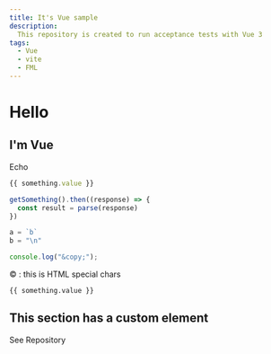 ```yaml
---
title: It's Vue sample
description:
  This repository is created to run acceptance tests with Vue 3
tags:
  - Vue
  - vite
  - FML
---
```


# Hello

## I'm Vue

Echo

```js
{{ something.value }}

getSomething().then((response) => {
  const result = parse(response)
})

a = `b`
b = "\n"

console.log("&copy;");
```

&copy; : this is HTML special chars

`{{ something.value }}`

## This section has a custom element

<link-to-repository color="#37ae70">See Repository</link-to-repository>
